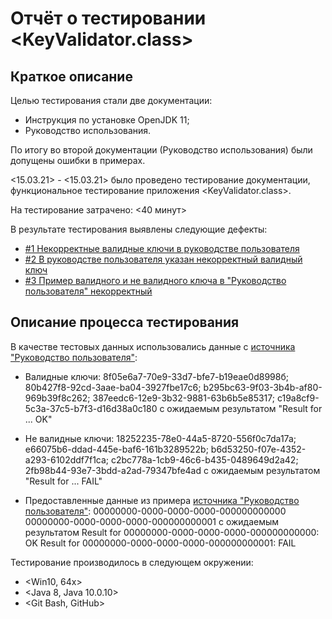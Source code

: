# Отчёт о тестировании <KeyValidator.class>

## Краткое описание

Целью тестирования стали две документации: 
 - Инструкция по установке OpenJDK 11;
 - Руководство использования.
 
 По итогу во второй документации (Руководство использования) были допущены ошибки в примерах. 

<15.03.21> - <15.03.21> было проведено тестирование документации, функциональное тестирование приложения <KeyValidator.class>.

На тестирование затрачено: <40 минут>

В результате тестирования выявлены следующие дефекты:
* [#1 Некорректные валидные ключи в руководстве пользователя](https://github.com/ZmbOrk/Homework-1.1---2-Java/issues/1)
* [#2 В руководстве пользователя указан некорректный валидный ключ ](https://github.com/ZmbOrk/Homework-1.1---2-Java/issues/2)
* [#3 Пример валидного и не валидного ключа в "Руководство пользователя" некорректный](https://github.com/ZmbOrk/Homework-1.1---2-Java/issues/3)

## Описание процесса тестирования

В качестве тестовых данных использовались данные с [источника "Руководство пользователя"](https://github.com/netology-code/javaqa-homeworks/blob/master/intro/user-manual.md):

* Валидные ключи: 8f05e6a7-70e9-33d7-bfe7-b19eae0d8998б;
80b427f8-92cd-3aae-ba04-3927fbe17c6;
b295bc63-9f03-3b4b-af80-969b39f8c262;
387eedc6-12e9-3b32-9881-63b6b5e85317;
c19a8cf9-5c3a-37c5-b7f3-d16d38a0c180 c ожидаемым результатом "Result for ... OK" 

* Не валидные ключи: 18252235-78e0-44a5-8720-556f0c7da17a;
e66075b6-ddad-445e-baf6-161b3289522b;
b6d53250-f07e-4352-a293-6102ddf7f1ca;
c2bc778a-1cb9-46c6-b435-0489649d2a42;
2fb98b44-93e7-3bdd-a2ad-79347bfe4ad с ожидаемым результатом "Result for ... FAIL"

* Предоставленные данные из примера [источника "Руководство пользователя"](https://github.com/netology-code/javaqa-homeworks/blob/master/intro/user-manual.md):
 00000000-0000-0000-0000-000000000000 00000000-0000-0000-0000-000000000001 с ожидаемым результатом 
Result for 00000000-0000-0000-0000-000000000000: OK
Result for 00000000-0000-0000-0000-000000000001: FAIL


Тестирование производилось в следующем окружении:
* <Win10, 64x>
* <Java 8, Java 10.0.10>
* <Git Bash, GitHub>  
